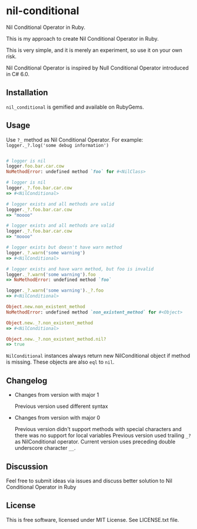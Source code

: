 # nil-conditional

Nil Conditional Operator in Ruby.

This is my approach to create Nil Conditional Operator in Ruby. 

This is very simple, and it is merely an experiment, so use it on your own risk.

Nil Conditional Operator is inspired by Null Conditional Operator introduced in C# 6.0.


## Installation

`nil_conditional` is gemified and available on RubyGems.


## Usage

Use `?_` method as Nil Conditional Operator.
For example: `logger._?.log('some debug information')`

```ruby

# logger is nil
logger.foo.bar.car.cow
NoMethodError: undefined method `foo` for #<NilClass>

# logger is nil
logger._?.foo.bar.car.cow
=> #<NilConditional>

# logger exists and all methods are valid
logger._?.foo.bar.car.cow
=> "moooo"

# logger exists and all methods are valid
logger._?.foo.bar.car.cow
=> "moooo"

# logger exists but doesn't have warn method
logger._?.warn('some warning')
=> #<NilConditional>

# logger exists and have warn method, but foo is invalid
logger._?.warn('some warning').foo
=> NoMethodError: undefined method `foo`

logger._?.warn('some warning')._?.foo
=> #<NilConditional>

Object.new.non_existent_method
NoMethodError: undefined method `non_existent_method` for #<Object>

Object.new._?.non_existent_method
=> #<NilConditional>

Object.new._?.non_existent_method.nil?
=> true
```

`NilConditional` instances always return new NilConditional object if method is missing.
These objects are also `eql` to `nil`.


## Changelog

* Changes from version with major 1

  Previous version used different syntax

* Changes from version with major 0

  Previous version didn't support methods with special characters and there was no support for local variables
  Previous version used trailing `_?` as NilConditional operator. Current version uses preceding double underscore character `__`.


## Discussion

Feel free to submit ideas via issues and discuss better solution to Nil Conditional Operator in Ruby


## License

This is free software, licensed under MIT License. See LICENSE.txt file.
